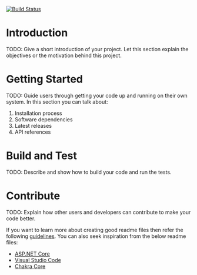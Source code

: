 [![Build Status](https://dev.azure.com/robmars2008/BTM%20Organization/_apis/build/status%2Frobmars123.DDDCleanArchi.OpenID-OAuth2-Microservice1?branchName=master)]([https://dev.azure.com/robmars2008/BTM%20Organization/_build/latest?definitionId=5&branchName=master](https://dev.azure.com/robmars2008/BTM%20Organization/_apis/build/status%2Frobmars123.DDDCleanArchi.OpenID-OAuth2-Microservice1?branchName=master))

# Introduction 
TODO: Give a short introduction of your project. Let this section explain the objectives or the motivation behind this project. 

# Getting Started
TODO: Guide users through getting your code up and running on their own system. In this section you can talk about:
1.	Installation process
2.	Software dependencies
3.	Latest releases
4.	API references

# Build and Test
TODO: Describe and show how to build your code and run the tests. 

# Contribute
TODO: Explain how other users and developers can contribute to make your code better. 

If you want to learn more about creating good readme files then refer the following [guidelines](https://docs.microsoft.com/en-us/azure/devops/repos/git/create-a-readme?view=azure-devops). You can also seek inspiration from the below readme files:
- [ASP.NET Core](https://github.com/aspnet/Home)
- [Visual Studio Code](https://github.com/Microsoft/vscode)
- [Chakra Core](https://github.com/Microsoft/ChakraCore)
